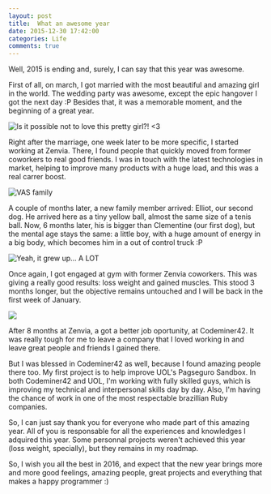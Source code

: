 ```yaml
---
layout: post
title:  What an awesome year
date: 2015-12-30 17:42:00
categories: Life
comments: true
---
```

Well, 2015 is ending and, surely, I can say that this year was awesome.

First of all, on march, I got married with the most beautiful and amazing girl in the world. The wedding party was awesome, except the epic hangover I got the next day :P
Besides that, it was a memorable moment, and the beginning of a great year.

![Is it possible not to love this pretty girl?! <3][jojo-photo]

Right after the marriage, one week later to be more specific, I started working at Zenvia.
There, I found people that quickly moved from former coworkers to real good friends.
I was in touch with the latest technologies in market, helping to improve many products with a huge load, and this was a real carrer boost.

![VAS family][vas-zenvia-photo]

A couple of months later, a new family member arrived: Elliot, our second dog.
He arrived here as a tiny yellow ball, almost the same size of a tenis ball.
Now, 6 months later, his is bigger than Clementine (our first dog), but the mental age stays the same: a little boy, with a huge amount of energy in a big body, which becomes him in a out of control truck :P

![Yeah, it grew up... A LOT][elliot-photo]

Once again, I got engaged at gym with former Zenvia coworkers.
This was giving a really good results: loss weight and gained muscles.
This stood 3 months longer, but the objective remains untouched and I will be back in the first week of January.

![][i-will-be-back]

After 8 months at Zenvia, a got a better job oportunity, at Codeminer42.
It was really tough for me to leave a company that I loved working in and leave great people and friends I gained there.

But I was blessed in Codeminer42 as well, because I found amazing people there too.
My first project is to help improve UOL's Pagseguro Sandbox.
In both Codeminer42 and UOL, I'm working with fully skilled guys, which is improving my technical and interpersonal skills day by day.
Also, I'm having the chance of work in one of the most respectable brazillian Ruby companies.

So, I can just say thank you for everyone who made part of this amazing year.
All of you is responsable for all the experiences and knowledges I adquired this year.
Some personnal projects weren't achieved this year (loss weight, specially), but they remains in my roadmap.

So, I wish you all the best in 2016, and expect that the new year brings more and more good feelings, amazing people, great projects and everything that makes a happy programmer :)

[jojo-photo]: {{site.url}}/assets/images/jojo.jpg
[vas-zenvia-photo]: {{site.url}}/assets/images/vas-zenvia.jpg
[elliot-photo]: {{site.url}}/assets/images/elliot.jpg
[i-will-be-back]: {{site.url}}/assets/images/i-will-be-back.jpg
